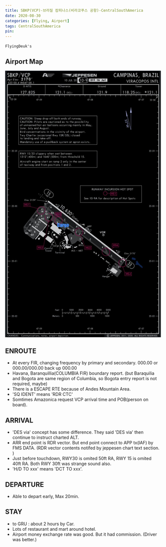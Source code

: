 ```yaml
---
title: SBKP(VCP)-브라질 캄피나스(비라코푸스 공항)-CentralSouthAmerica
date: 2020-08-30
categories: [Flying, Airport]
tags: CentralSouthAmerica
pin:
---
```

`FlyingDeuk's`
>


## Airport Map
![vcp](/img/flying/airport/vcp_ap.jpg)

## ENROUTE
- At every FIR, changing frequency by primary and secondary. 000.00 or 000.00/000.00 back up 000.00
- Havana, Baranquillia(COLUMBIA FIR) boundary report. (but Baraquilia and Bogota are same region of Columbia, so Bogota entry report is not required, maybe)
- There is a ESCAPE RTE because of Andes Mountain Area.
- 'SQ IDENT' means 'RDR CTC'
- Somtimes Amazonica request VCP arrival time and POB(person on board).

## ARRIVAL
- 'DES via' concept has some difference. They said 'DES via' then continue to instruct charted ALT.
- ARR end point is RDR vector. But end point connect to APP tx(IAF) by FMS DATA.  (RDR vector contents notifed by jeppesen chart text section. )
- Just before touchdown, RWY30 is omited 50ft RA, RWY 15 is omited 40ft RA. Both RWY 30ft was strange sound also.
- 'H/D TO xxx' means 'DCT TO xxx'.




## DEPARTURE
- Able to depart early, Max 20min.

## STAY
- to GRU : about 2 hours by Car.
- Lots of restaurant and mart around hotel.
- Airport money exchange rate was good. But it had commission. (Driver was better.)
